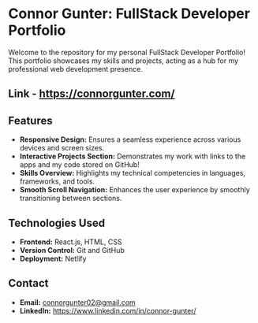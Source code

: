 # Connor Gunter: FullStack Developer Portfolio

Welcome to the repository for my personal FullStack Developer Portfolio! This portfolio showcases my skills and projects, acting as a hub for my professional web development presence.

## Link - https://connorgunter.com/

## Features

- **Responsive Design:** Ensures a seamless experience across various devices and screen sizes.
- **Interactive Projects Section:** Demonstrates my work with links to the apps and my code stored on GitHub!
- **Skills Overview:** Highlights my technical competencies in languages, frameworks, and tools.
- **Smooth Scroll Navigation:** Enhances the user experience by smoothly transitioning between sections.

## Technologies Used

- **Frontend:** React.js, HTML, CSS
- **Version Control:** Git and GitHub
- **Deployment:** Netlify

## Contact
- **Email:** connorgunter02@gmail.com
- **LinkedIn:** https://www.linkedin.com/in/connor-gunter/
